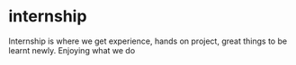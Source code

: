 # internship
Internship
is where we get experience,
hands on project,
great things to be learnt newly.
Enjoying what we do
